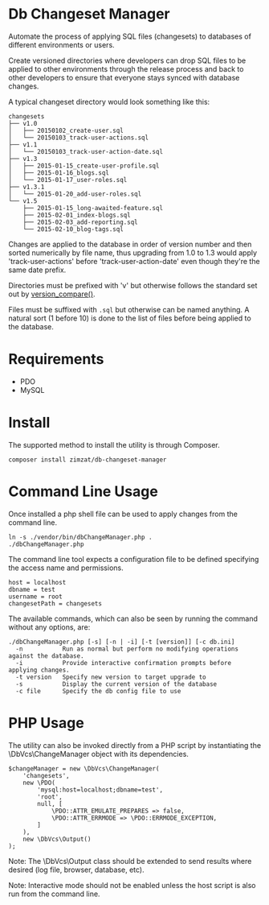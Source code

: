 # Db Changeset Manager

Automate the process of applying SQL files (changesets) to databases of different environments or users.

Create versioned directories where developers can drop SQL files to be applied to other environments through the release
process and back to other developers to ensure that everyone stays synced with database changes.

A typical changeset directory would look something like this:
```
changesets
├── v1.0
│   ├── 20150102_create-user.sql
│   └── 20150103_track-user-actions.sql
├── v1.1
│   └── 20150103_track-user-action-date.sql
├── v1.3
│   ├── 2015-01-15_create-user-profile.sql
│   ├── 2015-01-16_blogs.sql
│   └── 2015-01-17_user-roles.sql
├── v1.3.1
│   └── 2015-01-20_add-user-roles.sql
└── v1.5
    ├── 2015-01-15_long-awaited-feature.sql
    ├── 2015-02-01_index-blogs.sql
    ├── 2015-02-03_add-reporting.sql
    └── 2015-02-10_blog-tags.sql
```

Changes are applied to the database in order of version number and then sorted numerically by file name, thus upgrading from 1.0 to 1.3 would apply 'track-user-actions' before 'track-user-action-date' even though they're the same date prefix.

Directories must be prefixed with 'v' but otherwise follows the standard set out by [version_compare()](http://php.net/version_compare).

Files must be suffixed with `.sql` but otherwise can be named anything. A natural sort (1 before 10) is done to the list of files before being applied to the database.

Requirements
====

* PDO
* MySQL

Install
====
The supported method to install the utility is through Composer.

```
composer install zimzat/db-changeset-manager
```

Command Line Usage
=====

Once installed a php shell file can be used to apply changes from the command line.

```
ln -s ./vendor/bin/dbChangeManager.php .
./dbChangeManager.php
```

The command line tool expects a configuration file to be defined specifying the access name and permissions.

```
host = localhost
dbname = test
username = root
changesetPath = changesets
```

The available commands, which can also be seen by running the command without any options, are:
```
./dbChangeManager.php [-s] [-n | -i] [-t [version]] [-c db.ini]
  -n           Run as normal but perform no modifying operations against the database.
  -i           Provide interactive confirmation prompts before applying changes.
  -t version   Specify new version to target upgrade to
  -s           Display the current version of the database
  -c file      Specify the db config file to use
```

PHP Usage
=====

The utility can also be invoked directly from a PHP script by instantiating the \DbVcs\ChangeManager object with its dependencies.
```
$changeManager = new \DbVcs\ChangeManager(
	'changesets',
	new \PDO(
		'mysql:host=localhost;dbname=test',
		'root',
		null, [
			\PDO::ATTR_EMULATE_PREPARES => false,
			\PDO::ATTR_ERRMODE => \PDO::ERRMODE_EXCEPTION,
		]
	),
	new \DbVcs\Output()
);
```

Note: The \DbVcs\Output class should be extended to send results where desired (log file, browser, database, etc).

Note: Interactive mode should not be enabled unless the host script is also run from the command line.
